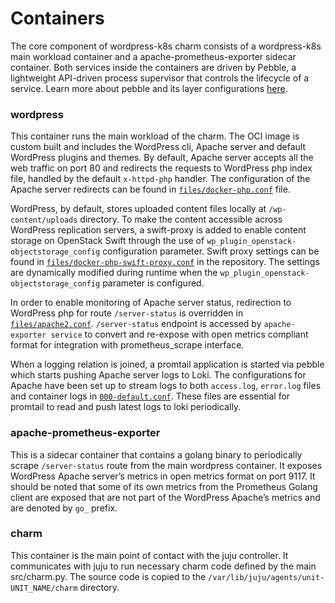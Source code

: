# Containers

The core component of wordpress-k8s charm consists of a wordpress-k8s main workload container and a
apache-prometheus-exporter sidecar container. Both services inside the containers are driven by
Pebble, a lightweight API-driven process supervisor that controls the lifecycle of a service.
Learn more about pebble and its layer configurations [here](https://github.com/canonical/pebble).

### wordpress

This container runs the main workload of the charm. The OCI image is custom built and includes
the WordPress cli, Apache server and default WordPress plugins and themes. By
default, Apache server accepts all the web traffic on port 80 and redirects the requests to
WordPress php index file, handled by the default `x-httpd-php` handler. The configuration of the
Apache server redirects can be found in
[`files/docker-php.conf`](https://github.com/canonical/wordpress-k8s-operator/blob/main/files/docker-php.conf)
file.

WordPress, by default, stores uploaded content files locally at `/wp-content/uploads` directory.
To make the content accessible across WordPress replication servers, a swift-proxy is added to
enable content storage on OpenStack Swift through the use of
`wp_plugin_openstack-objectstorage_config` configuration parameter. Swift proxy settings can be found
in [`files/docker-php-swift-proxy.conf`](https://github.com/canonical/wordpress-k8s-operator/blob/main/files/docker-php-swift-proxy.conf)
in the repository. The settings are dynamically modified during runtime when the
`wp_plugin_openstack-objectstorage_config` parameter is configured.

In order to enable monitoring of Apache server status, redirection to WordPress php for route
`/server-status` is overridden in
[`files/apache2.conf`](https://github.com/canonical/wordpress-k8s-operator/blob/main/files/docker-php-swift-proxy.conf).
`/server-status` endpoint is accessed by `apache-exporter service` to convert and re-expose with
open metrics compliant format for integration with prometheus_scrape interface.

When a logging relation is joined, a promtail application is started via pebble which starts
pushing Apache server logs to Loki. The configurations for Apache have been set up to stream logs
to both `access.log`, `error.log` files and container logs in
[`000-default.conf`](https://github.com/canonical/wordpress-k8s-operator/blob/main/files/000-default.conf).
These files are essential for promtail to read and push latest logs to loki periodically.

### apache-prometheus-exporter

This is a sidecar container that contains a golang binary to periodically scrape `/server-status`
route from the main wordpress container. It exposes WordPress Apache server’s metrics in open
metrics format on port 9117. It should be noted that some of its own metrics from the Prometheus
Golang client are exposed that are not part of the WordPress Apache’s metrics and are denoted by
`go_` prefix.

### charm

This container is the main point of contact with the juju controller. It communicates with juju to
run necessary charm code defined by the main src/charm.py. The source code is copied to the
`/var/lib/juju/agents/unit-UNIT_NAME/charm` directory.
